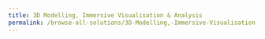 ```yaml
---
title: 3D Modelling, Immersive Visualisation & Analysis
permalink: /browse-all-solutions/3D-Modelling,-Immersive-Visualisation-&-Analysis
---
```


